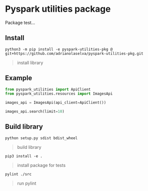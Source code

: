 # Pyspark utilities package

Package test...


## Install

```shell
python3 -m pip install -e pyspark-utilities-pkg @ git+https://github.com/adrianolaselva/pyspark-utilities-pkg.git
```
> install library

## Example

```python
from pyspark_utilities import ApiClient
from pyspark_utilities.resources import ImagesApi

images_api = ImagesApi(api_client=ApiClient())

images_api.search(limit=10)
```

## Build library

```shell
python setup.py sdist bdist_wheel
```
> build library


```shell
pip3 install -e .
```
> install package for tests

```shell
pylint ./src
```
> run pylint
